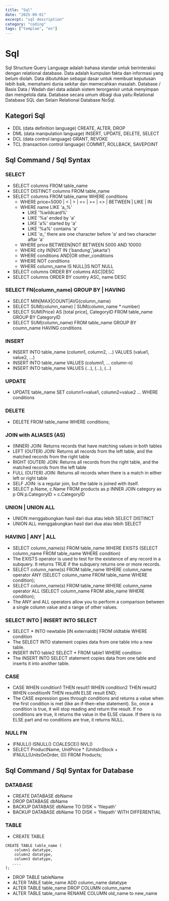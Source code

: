 ```yaml
---
title: "Sql"
date: "2025-09-01"
excerpt: "sql description"
category: "coding"
tags: ["templae", "en"]
---
```


# Sql
Sql Structure Query Language adalah bahasa standar untuk berinteraksi dengan relational database. Data adalah kumpulan fakta dan informasi yang belum diolah. Data dibutuhkan sebagai dasar untuk membuat keputusan lebih baik, memahami dunia sekitar dan memecahkan masalah. Database / Basis Data / Wadah dari data adalah sistem terorganisir untuk menyimpan dan mengelola data. Database secara umum dibagi dua yaitu Relational Database SQL dan Selain Relational Database NoSql.
## Kategori Sql
- DDL (data definition language) CREATE, ALTER, DROP
- DML (data manipulation language) INSERT, UPDATE, DELETE, SELECT
- DCL (data control language) GRANT, REVOKE
- TCL (transaction control language) COMMIT, ROLLBACK, SAVEPOINT
## Sql Command / Sql Syntax
### SELECT
- SELECT columns FROM table_name
- SELECT DISTINCT columns FROM table_name
- SELECT columns FROM table_name WHERE conditions
    - WHERE price=5000 | < | > | <= | >= | <> | BETWEEN | LIKE | IN
    - WHERE name LIKE 'a_%'
        - LIKE '%wildcard%'
        - LIKE '%a' ended by 'a'
        - LIKE 'a%' started by 'a'
        - LIKE '%a%' contains 'a'
        - LIKE '_a__' there are one character before 'a' and two character aftar 'a'
    - WHERE price BETWEEN|NOT BETWEEN 5000 AND 10000
    - WHERE city IN|NOT IN ('bandung','jakarta')
    - WHERE conditions AND|OR other_conditions
    - WHERE NOT conditions
    - WHERE column_name IS NULL|IS NOT NULL
- SELECT columns ORDER BY columns ASC|DESC
- SELECT columns ORDER BY country ASC, name DESC
### SELECT FN(column_name) GROUP BY | HAVING
- SELECT MIN|MAX|COUNT|AVG(column_name)
- SELECT SUM(column_name) | SUM(column_name * number)
- SELECT SUM(Price) AS [total price], CategoryID FROM table_name GROUP BY CategoryID
- SELECT SUM(column_name) FROM table_name GROUP BY coumn_name HAVING conditions
### INSERT
- INSERT INTO table_name (column1, column2, ...) VALUES (value1, value2, ...)
- INSERT INTO table_name VALUES (column1, ... column-n)
- INSERT INTO table_name VALUES (...), (...), (...)
### UPDATE
- UPDATE table_name SET column1=value1, column2=value2 ... WHERE conditions
### DELETE
- DELETE FROM table_name WHERE conditions;
### JOIN with ALIASES (AS)
- (INNER) JOIN: Returns records that have matching values in both tables
- LEFT (OUTER) JOIN: Returns all records from the left table, and the matched records from the right table
- RIGHT (OUTER) JOIN: Returns all records from the right table, and the matched records from the left table
- FULL (OUTER) JOIN: Returns all records when there is a match in either left or right table
- SELF JOIN: is a regular join, but the table is joined with itself.
- SELECT p.Name, c.Name FROM products as p INNER JOIN category as p ON p.CategoryID = c.CategoryID
### UNION | UNION ALL
- UNION menggabungkan hasil dari dua atau lebih SELECT DISTINCT
- UNION ALL menggabungkan hasil dari dua atau lebih SELECT
### HAVING | ANY | ALL
- SELECT column_name(s) FROM table_name WHERE EXISTS (SELECT column_name FROM table_name WHERE condition)
- The EXISTS operator is used to test for the existence of any record in a subquery. It returns TRUE if the subquery returns one or more records.
- SELECT column_name(s) FROM table_name WHERE column_name operator ANY (SELECT column_name FROM table_name WHERE condition);
- SELECT column_name(s) FROM table_name WHERE column_name operator ALL (SELECT column_name FROM able_name   WHERE condition);
- The ANY and ALL operators allow you to perform a comparison between a single column value and a range of other values.
### SELECT INTO | INSERT INTO SELECT
- SELECT * INTO newtable [IN externaldb] FROM oldtable WHERE condition
- The SELECT INTO statement copies data from one table into a new table.
- INSERT INTO table2 SELECT * FROM table1 WHERE condition
- The INSERT INTO SELECT statement copies data from one table and inserts it into another table.
### CASE
- CASE WHEN condition1 THEN result1 WHEN condition2 THEN result2 WHEN conditionN THEN resultN ELSE result END;
- The CASE expression goes through conditions and returns a value when the first condition is met (like an if-then-else statement). So, once a condition is true, it will stop reading and return the result. If no conditions are true, it returns the value in the ELSE clause. If there is no ELSE part and no conditions are true, it returns NULL.
### NULL FN
- IFNULL() ISNULL() COALESCE() NVL()
- SELECT ProductName, UnitPrice * (UnitsInStock + IFNULL(UnitsOnOrder, 0)) FROM Products;

## Sql Command / Sql Syntax for Database
### DATABASE
- CREATE DATABASE dbName
- DROP DATABASE dbName
- BACKUP DATABASE dbName TO DISK = 'filepath'
- BACKUP DATABASE dbName TO DISK = 'filepath' WITH DIFFERENTIAL
### TABLE
- CREATE TABLE
```
CREATE TABLE table_name (
    column1 datatype,
    column2 datatype,
    column3 datatype,
   ....
);
```
- DROP TABLE tableName
- ALTER TABLE table_name ADD column_name datatype
- ALTER TABLE table_name DROP COLUMN column_name
- ALTER TABLE table_name RENAME COLUMN old_name to new_name


